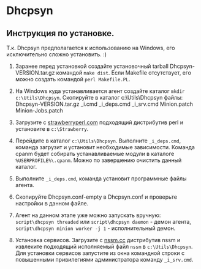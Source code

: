 # Dhcpsyn

## Инструкция по установке.

Т.к. Dhcpsyn предполагается к использованию на Windows, его исключительно сложно
установить. :)

1. Заранее перед установкой создайте установочный tarball Dhcpsyn-VERSION.tar.gz
командой `make dist`. Если Makefile отсутствует, его можно создать командой
`perl Makefile.PL`.

2. На Windows куда устанавливается агент создайте каталог
`mkdir c:\Utils\Dhcpsyn`.
Скопируйте в каталог c:\Utils\Dhcpsyn файлы:
    Dhcpsyn-VERSION.tar.gz
    _i.cmd
    _i_deps.cmd
    _i_srv.cmd
    Minion.patch
    Minion-Jobs.patch

3. Загрузите с [strawberryperl.com](https://strawberryperl.com) подходящий дистрибутив perl и установите
в `c:\Strawberry`.

4. Перейдите в каталог `c:\Utils\Dhcpsyn`.
Выполните `_i_deps.cmd`, команда загрузит и установит необходимые зависимости.
Команда cpanm будет собирать устанавливаемые модули в каталоге `%USERPROFILE%\.cpanm`. Можно по завершению
очистить данный каталог.

5. Выполните `_i_deps.cmd`, команда установит программные файлы агента.

6. Скопируйте Dhcpsyn.conf-empty в Dhcpsyn.conf и проверьте настройки в данном файле.

7. Агент на данном этапе уже можно запускать вручную:
    `script\dhcpsyn threaded` или `script\dhcpsyn daemon` - демон агента,
    `script\dhcpsyn minion worker -j 1` - исполнительный демон.

8. Установка сервисов. Загрузите с [nssm.cc](https://nssm.cc) дистрибутив nssm и извлеките подходящий
исполняемый файл `nssm` в `c:\Utils\Dhcpsyn`. Для установки сервисов запустите из окна командной строки
с повышенными привилегиями администратора команду `_i_srv.cmd`.


